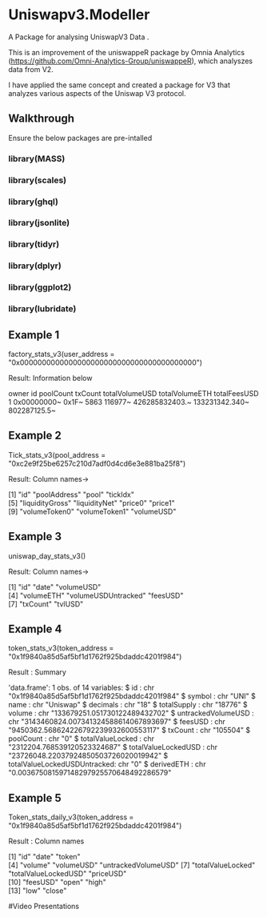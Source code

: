 # Uniswapv3.Modeller
A Package for analysing UniswapV3 Data .

This is an improvement of the uniswappeR package by Omnia Analytics (https://github.com/Omni-Analytics-Group/uniswappeR), which analyszes data from V2.

I have applied the same concept and created a package for V3 that analyzes various aspects of the Uniswap V3 protocol.


## Walkthrough
Ensure the below packages are pre-intalled 
### library(MASS)
### library(scales)
### library(ghql)
### library(jsonlite)
### library(tidyr)
### library(dplyr)
### library(ggplot2)
### library(lubridate)


## Example 1
factory_stats_v3(user_address = "0x0000000000000000000000000000000000000000")

Result: Information below 

 owner       id    poolCount txCount totalVolumeUSD totalVolumeETH totalFeesUSD
  <chr>       <chr> <chr>     <chr>   <chr>          <chr>          <chr>       
1 0x00000000~ 0x1F~ 5863      116977~ 426285832403.~ 133231342.340~ 802287125.5~

## Example 2
Tick_stats_v3(pool_address = "0xc2e9f25be6257c210d7adf0d4cd6e3e881ba25f8")

Result: Column names->

 [1] "id"             "poolAddress"    "pool"           "tickIdx"       
[5] "liquidityGross" "liquidityNet"   "price0"         "price1"        
[9] "volumeToken0"   "volumeToken1"   "volumeUSD"

## Example 3

 uniswap_day_stats_v3() 

 Result: Column names->  

 [1] "id"                 "date"               "volumeUSD"         
[4] "volumeETH"          "volumeUSDUntracked" "feesUSD"           
[7] "txCount"            "tvlUSD"
  
## Example 4

 token_stats_v3(token_address = "0x1f9840a85d5af5bf1d1762f925bdaddc4201f984")
 
 Result : Summary 
 
 'data.frame':	1 obs. of  14 variables:
 $ id                          : chr "0x1f9840a85d5af5bf1d1762f925bdaddc4201f984"
 $ symbol                      : chr "UNI"
 $ name                        : chr "Uniswap"
 $ decimals                    : chr "18"
 $ totalSupply                 : chr "18776"
 $ volume                      : chr "133679251.051730122489432702"
 $ untrackedVolumeUSD          : chr "3143460824.007341324588614067893697"
 $ feesUSD                     : chr "9450362.568624226792239932600553117"
 $ txCount                     : chr "105504"
 $ poolCount                   : chr "0"
 $ totalValueLocked            : chr "2312204.768539120523324687"
 $ totalValueLockedUSD         : chr "23726048.22037924850503726020019942"
 $ totalValueLockedUSDUntracked: chr "0"
 $ derivedETH                  : chr "0.003675081597148297925570648492286579"
  
  
## Example 5

Token_stats_daily_v3(token_address = "0x1f9840a85d5af5bf1d1762f925bdaddc4201f984")
  
Result : Column names
 
[1] "id"                  "date"                "token"              
[4] "volume"              "volumeUSD"           "untrackedVolumeUSD" 
[7] "totalValueLocked"    "totalValueLockedUSD" "priceUSD"           
[10] "feesUSD"             "open"                "high"               
[13] "low"                 "close"

 
 
#Video Presentations
 
